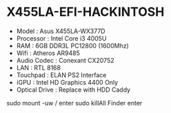 # X455LA-EFI-HACKINTOSH

- Model : Asus X455LA-WX377D
- Processor : Intel Core i3 4005U
- RAM : 6GB DDR3L PC12800 (1600Mhz)
- Wifi : Atheros AR9485
- Audio Codec : Conexant CX20752
- LAN : RTL 8168
- Touchpad : ELAN PS2 Interface
- iGPU : Intel HD Graphics 4400 Only
- Optical Drive : Replace with HDD Caddy

sudo mount -uw /
enter
sudo killAll Finder
enter
